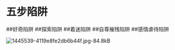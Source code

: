 # 五步陷阱
##好奇陷阱
##探索陷阱
##着迷陷阱
##自尊摧残陷阱
##感情虐待陷阱

![1445539-4119e8fe2db6b44f.jpg-84.8kB][1]


[1]: http://static.zybuluo.com/KevinQuan/zy35p6wfy1gy5piymj47zyua/1445539-4119e8fe2db6b44f.jpg

